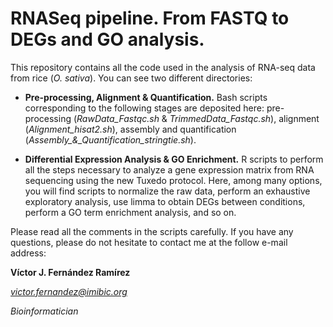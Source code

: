 # RNASeq pipeline. From FASTQ to DEGs and GO analysis.
This repository contains all the code used in the analysis of RNA-seq data from rice (_O. sativa_). You can see two different directories:

- **Pre-processing, Alignment & Quantification.** Bash scripts corresponding to the following stages are deposited here: pre-processing (*RawData_Fastqc.sh* & *TrimmedData_Fastqc.sh*), alignment (*Alignment_hisat2.sh*), assembly and quantification (*Assembly_&_Quantification_stringtie.sh*).
  
- **Differential Expression Analysis & GO Enrichment.** R scripts to perform all the steps necessary to analyze a gene expression matrix from RNA sequencing using the new Tuxedo protocol. Here, among many options, you will find scripts to normalize the raw data, perform an exhaustive exploratory analysis, use limma to obtain DEGs between conditions, perform a GO term enrichment analysis, and so on.


Please read all the comments in the scripts carefully. If you have any questions, please do not hesitate to contact me at the follow e-mail address:

**Víctor J. Fernández Ramírez** 

*victor.fernandez@imibic.org* 

*Bioinformatician* 
